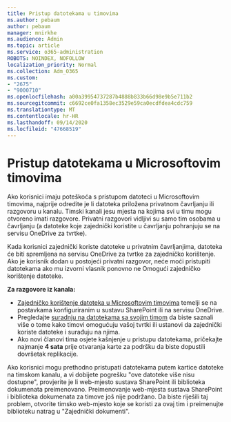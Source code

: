 ```yaml
---
title: Pristup datotekama u timovima
ms.author: pebaum
author: pebaum
manager: mnirkhe
ms.audience: Admin
ms.topic: article
ms.service: o365-administration
ROBOTS: NOINDEX, NOFOLLOW
localization_priority: Normal
ms.collection: Adm_O365
ms.custom:
- "2675"
- "9000710"
ms.openlocfilehash: a00a39954737287b4888b833b66d98e9b5e711b2
ms.sourcegitcommit: c6692ce0fa1358ec3529e59ca0ecdfdea4cdc759
ms.translationtype: MT
ms.contentlocale: hr-HR
ms.lasthandoff: 09/14/2020
ms.locfileid: "47668519"
---
```

# <a name="accessing-files-in-microsoft-teams"></a>Pristup datotekama u Microsoftovim timovima

Ako korisnici imaju poteškoća s pristupom datoteci u Microsoftovim timovima, najprije odredite je li datoteka priložena privatnom čavrljanju ili razgovoru u kanalu. Timski kanali jesu mjesta na kojima svi u timu mogu otvoreno imati razgovore. Privatni razgovori vidljivi su samo tim osobama u čavrljanju (a datoteke koje zajednički koristite u čavrljanju pohranjuju se na servisu OneDrive za tvrtke).

Kada korisnici zajednički koriste datoteke u privatnim čavrljanjima, datoteka će biti spremljena na servisu OneDrive za tvrtke za zajedničko korištenje. Ako je korisnik dodan u postojeći privatni razgovor, neće moći pristupiti datotekama ako mu izvorni vlasnik ponovno ne Omogući zajedničko korištenje datoteke.    

**Za razgovore iz kanala:**

- [Zajedničko korištenje datoteka u Microsoftovim timovima](https://docs.microsoft.com/MicrosoftTeams/sharing-files-in-teams) temelji se na postavkama konfiguriranim u sustavu SharePoint ili na servisu OneDrive. 
- Pregledajte [suradnju na datotekama sa svojim timom](https://support.office.com/article/Collaborate-on-files-with-your-Team-9b200289-dbac-4823-85bd-628a5c7bb0ae) da biste saznali više o tome kako timovi omogućuju vašoj tvrtki ili ustanovi da zajednički koriste datoteke i surađuju na njima. 
- Ako novi članovi tima osjete kašnjenje u pristupu datotekama, pričekajte najmanje **4 sata** prije otvaranja karte za podršku da biste dopustili dovršetak replikacije. 

Ako korisnici mogu prethodno pristupati datotekama putem kartice datoteke na timskom kanalu, a vi dobijete pogrešku "ove datoteke više nisu dostupne", provjerite je li web-mjesto sustava SharePoint ili biblioteka dokumenata preimenovano. Preimenovanje web-mjesta sustava SharePoint i biblioteka dokumenata za timove još nije podržano. Da biste riješili taj problem, otvorite timsko web-mjesto koje se koristi za ovaj tim i preimenujte biblioteku natrag u "Zajednički dokumenti".